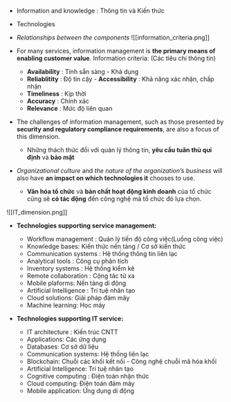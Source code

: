 - Information and knowledge : Thông tin và Kiến thức
- Technologies
- *Relationships between the components*
![[information_criteria.png]]
- For many services, information management is **the primary means of enabling customer value**. Information criteria: (Các tiêu chí thông tin)
	- **Availability** : Tính sẵn sàng - Khả dụng
	- **Reliablitity** : Độ tin cậy
											- **Accessibility** : Khả năng xác nhận, chấp nhận
	- **Timeliness** : Kịp thời
	- **Accuracy** : Chính xác
	- **Relevance** : Mức độ liên quan

- The challenges of information management, such as those presented by **security and regulatory compliance requirements**, are also a focus of this dimension.
	- Những thách thức đối với quản lý thông tin, **yêu cầu tuân thủ qui định** và **bảo mật**

- *Organizational culture* and *the nature of the organization’s business* will also have **an impact on which technologies it** chooses to use.
	- **Văn hóa tổ chức** và **bản chất hoạt động kinh doanh** của tổ chức cũng sẽ **có tác động** đến công nghệ mà tổ chức đó lựa chọn.

![[IT_dimension.png]]

- **Technologies supporting service management:**
	- Workflow management : Quản lý tiến độ công việc(Luồng công việc)
	- Knowledge bases: Kiến thức nền tảng / Cơ sở kiến thức
	- Communication systems : Hệ thống thông tin liên lạc
	- Analytical tools : Công cụ phân tích
	- Inventory systems : Hệ thống kiểm kê
	- Remote collaboration : Cộng tác từ xa
	- Mobile plaforms: Nền tảng di động
	- Artificial Intelligence : Trí tuệ nhân tạo
	- Cloud solutions: Giải pháp đám mây
	- Machine learning: Học máy

- **Technologies supporting IT service:**
	- IT architecture : Kiến trúc CNTT
	- Applications: Các ứng dụng
	- Databases: Cơ sở dữ liệu
	- Communication systems: Hệ thống liên lạc
	- Blockchain: Chuỗi các khối kết nối - Công nghệ chuỗi mã hóa khối
	- Artificial Intelligence: Trí tuệ nhân tạo
	- Cognitive computing : Điện toán nhận thức
	- Cloud computing: Điện toán đám mây
	- Mobile application: Ứng dụng di động
